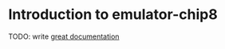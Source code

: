# Introduction to emulator-chip8

TODO: write [great documentation](http://jacobian.org/writing/what-to-write/)
